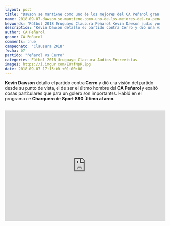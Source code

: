 ```yaml
---
layout: post
title: "Dawson se mantiene como uno de los mejores del CA Peñarol gran partido ante Cerro"
name: 2018-09-07-dawson-se-mantiene-como-uno-de-los-mejores-del-ca-penarol.markdown
keywords: "Fútbol 2018 Uruguayo Clausura Peñarol Kevin Dawson audio youtube"
description: "Kevin Dawson detallo el partido contra Cerro y dió una visión del partido desde su punto de vista, el de ser el último hombre del CA Peñarol y exaltó cosas particulares que para un golero son importantes. Habló en el programa de Charquero de Sport 890 Último al arco."
author: CA Peñarol
gosne: CA Peñarol
comments: true
campeonato: "Clausura 2018"
fecha: 07
partido: "Peñarol vs Cerro"
categories: Fútbol 2018 Uruguayo Clausura Audios Entrevistas
image1: https://i.imgur.com/EUYfNpR.jpg
date: 2018-09-07 17:15:00 +01:00:00
---
```


 <strong>Kevin Dawson</strong> detallo el partido contra <strong>Cerro</strong> y dió una visión del partido desde su punto de vista, el de ser el último hombre del <strong>CA Peñarol</strong> y exaltó cosas particulares que para un golero son importantes. Habló en el programa de <strong>Charquero</strong> de <strong>Sport 890</strong> <strong>Último al arco</strong>.

 <br>

 <iframe width="521" height="360" src="https://www.youtube.com/embed/txykitMbMzA" frameborder="0" allow="autoplay; encrypted-media" allowfullscreen></iframe>
